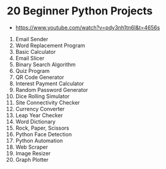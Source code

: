 # 20 Beginner Python Projects

- <https://www.youtube.com/watch?v=pdy3nh1tn6I&t=4656s>

1. Email Sender
2. Word Replacement Program
3. Basic Calculator
4. Email Slicer
5. Binary Search Algorithm
6. Quiz Program
7. QR Code Generator
8. Interest Payment Calculator
9. Random Password Generator
10. Dice Rolling Simulator
11. Site Connectivity Checker
12. Currency Converter
13. Leap Year Checker
14. Word Dictionary
15. Rock, Paper, Scissors
16. Python Face Detection
17. Python Automation
18. Web Scraper
19. Image Resizer 
20. Graph Plotter